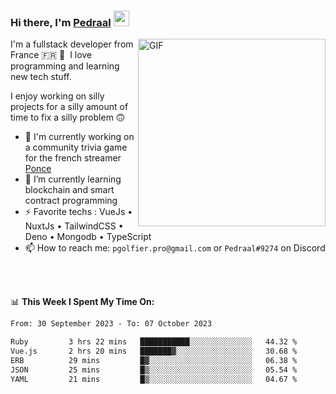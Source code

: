 ### Hi there, I'm <a href="https://pedraal.dev" target="_blank">Pedraal</a> <img src="https://media.giphy.com/media/hvRJCLFzcasrR4ia7z/giphy.gif" width="25px">
<img align="right" alt="GIF" src="https://pedraal.dev/avatar.png" width="300" height="300" />

I'm a fullstack developer from France 🇫🇷 🥖 &nbsp;I love programming and learning new
tech stuff.

I enjoy working on silly projects for a silly amount of time to fix a silly problem 🙃

- 🔭  I'm currently working on a community trivia game for the french streamer <a href="https://twitch.tv/ponce" target="_blank">Ponce</a>
- 🌱 I’m currently learning blockchain and smart contract programming
- ⚡ Favorite techs : VueJs &bull; NuxtJs &bull; TailwindCSS &bull; Deno &bull; Mongodb &bull; TypeScript
- 📫 How to reach me: `pgolfier.pro@gmail.com` or `Pedraal#9274` on Discord

<br>
<br>

📊 **This Week I Spent My Time On:**
<!--START_SECTION:waka-->

```txt
From: 30 September 2023 - To: 07 October 2023

Ruby         3 hrs 22 mins   ███████████░░░░░░░░░░░░░░   44.32 %
Vue.js       2 hrs 20 mins   ███████▓░░░░░░░░░░░░░░░░░   30.68 %
ERB          29 mins         █▓░░░░░░░░░░░░░░░░░░░░░░░   06.38 %
JSON         25 mins         █▒░░░░░░░░░░░░░░░░░░░░░░░   05.54 %
YAML         21 mins         █▒░░░░░░░░░░░░░░░░░░░░░░░   04.67 %
```

<!--END_SECTION:waka-->
